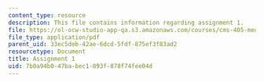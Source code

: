 ```yaml
---
content_type: resource
description: This file contains information regarding assignment 1.
file: https://ol-ocw-studio-app-qa.s3.amazonaws.com/courses/cms-405-media-and-methods-seeing-and-expression-spring-2013/7b0a94b047babec1093f878f74fee04d_MITCMS_405S13_assignment1.pdf
file_type: application/pdf
parent_uid: 33ec5deb-42ae-6dcd-5fdf-875ef3f83ad2
resourcetype: Document
title: Assignment 1
uid: 7b0a94b0-47ba-bec1-093f-878f74fee04d
---
```

